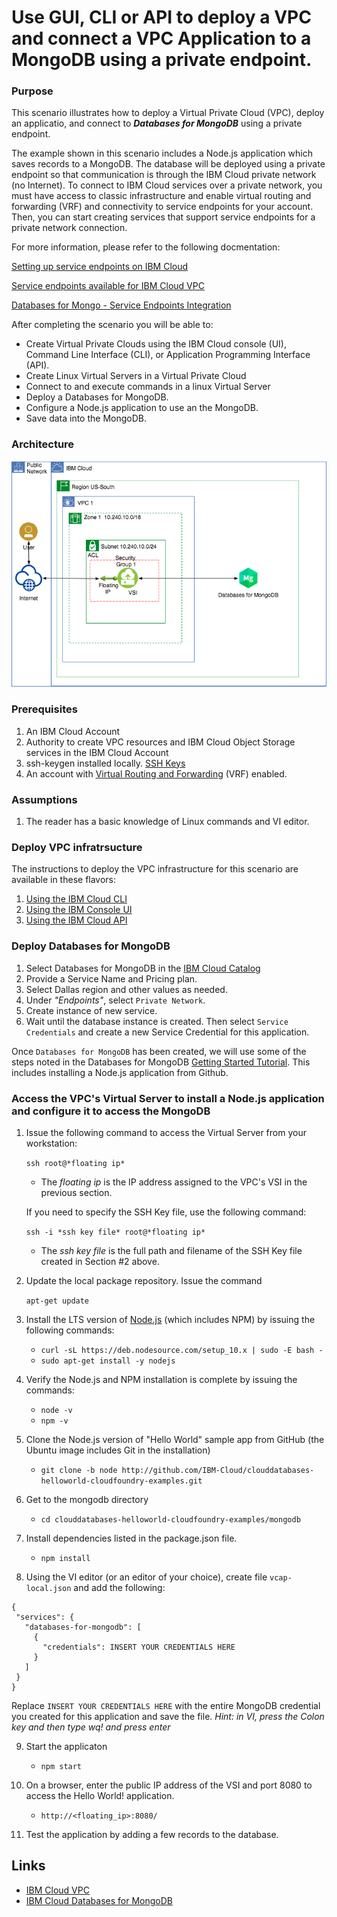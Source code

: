 # Use GUI, CLI or API to deploy a VPC and connect a VPC Application to a MongoDB using a private endpoint.

### Purpose
This scenario illustrates how to deploy a Virtual Private Cloud (VPC), deploy an applicatio, and connect to __*Databases for MongoDB*__ using a private endpoint.

The example shown in this scenario includes a Node.js application which saves records to a MongoDB. The database will be deployed using a private endpoint so that communication is through the IBM Cloud private network (no Internet). To connect to IBM Cloud services over a private network, you must have access to classic infrastructure and enable virtual routing and forwarding (VRF) and connectivity to service endpoints for your account. Then, you can start creating services that support service endpoints for a private network connection.

For more information, please refer to the following docmentation:

[Setting up service endpoints on IBM Cloud](https://cloud.ibm.com/docs/resources?topic=resources-private-network-endpoints)

[Service endpoints available for IBM Cloud VPC](https://cloud.ibm.com/docs/vpc-on-classic?topic=vpc-on-classic-service-endpoints-available-for-ibm-cloud-vpc)

[Databases for Mongo - Service Endpoints Integration](https://cloud.ibm.com/docs/services/databases-for-mongodb?topic=cloud-databases-service-endpoints)

After completing the scenario you will be able to:
- Create Virtual Private Clouds using the IBM Cloud console (UI), Command Line Interface (CLI), or Application Programming Interface (API).
- Create Linux Virtual Servers in a Virtual Private Cloud
- Connect to and execute commands in a linux Virtual Server
- Deploy a Databases for MongoDB.
- Configure a Node.js application to use an the MongoDB.
- Save data into the MongoDB.

### Architecture
![Architecture Overview](vpc-app-icd.png)

### Prerequisites
1. An IBM Cloud Account
2. Authority to create VPC resources and IBM Cloud Object Storage services in the IBM Cloud Account
3. ssh-keygen installed locally. [SSH Keys](https://cloud.ibm.com/docs/vpc-on-classic-vsi?topic=vpc-on-classic-vsi-ssh-keys#ssh-keys)
4. An account with [Virtual Routing and Forwarding](https://cloud.ibm.com/docs/account?topic=account-vrf-service-endpoint#vrf) (VRF) enabled.

### Assumptions
1. The reader has a basic knowledge of Linux commands and VI editor.

### Deploy VPC infratrsucture
The instructions to deploy the VPC infrastructure for this scenario are available in these flavors:
1. [Using the IBM Cloud CLI](README-cli.md)
2. [Using the IBM Console UI](README-console.md)
3. [Using the IBM Cloud API](README-api.md)

### Deploy Databases for MongoDB

1. Select Databases for MongoDB in the [IBM Cloud Catalog](https://cloud.ibm.com/catalog/services/databases-for-mongodb)
2. Provide a Service Name and Pricing plan.
3. Select Dallas region and other values as needed.
3. Under *"Endpoints"*, select `Private Network`.
4. Create instance of new service.
5. Wait until the database instance is created. Then select `Service Credentials` and create a new Service Credential for this application.

Once `Databases for MongoDB` has been created, we will use some of the steps noted in the Databases for MongoDB [Getting Started Tutorial](https://cloud.ibm.com/docs/services/databases-for-mongodb?topic=databases-for-mongodb-getting-started). This includes installing a Node.js application from Github.

### Access the VPC's Virtual Server to install a Node.js application and configure it to access the MongoDB

1. Issue the following command to access the Virtual Server from your workstation: 
   
   `ssh root@*floating ip*`  
    - The *floating ip* is the IP address assigned to the VPC's VSI in the previous section.

   If you need to specify the SSH Key file, use the following command:

   `ssh -i *ssh key file* root@*floating ip*`
    - The *ssh key file* is the full path and filename of the SSH Key file created in Section #2 above.

2. Update the local package repository. Issue the command 

   `apt-get update`
3. Install the LTS version of [Node.js](https://nodejs.org/en/) (which includes NPM) by issuing the following commands:
    - `curl -sL https://deb.nodesource.com/setup_10.x | sudo -E bash -`
    - `sudo apt-get install -y nodejs`
4. Verify the Node.js and NPM installation is complete by issuing the commands:
    - `node -v`
    - `npm -v`

5. Clone the Node.js version of "Hello World" sample app from GitHub (the Ubuntu image includes Git in the installation)
    - `git clone -b node http://github.com/IBM-Cloud/clouddatabases-helloworld-cloudfoundry-examples.git`

6. Get to the mongodb directory
    - `cd clouddatabases-helloworld-cloudfoundry-examples/mongodb`

7. Install dependencies listed in the package.json file.
    - `npm install`

8. Using the VI editor (or an editor of your choice), create file `vcap-local.json` and add the following:
```
{
 "services": {
   "databases-for-mongodb": [
     {
       "credentials": INSERT YOUR CREDENTIALS HERE
     }
   ]
 }
}
```
Replace `INSERT YOUR CREDENTIALS HERE` with the entire MongoDB credential you created for this application and save the file.
   *Hint: in VI, press the Colon key and then type wq! and press enter*

9. Start the applicaton
    - `npm start`

10. On a browser, enter the public IP address of the VSI and port 8080 to access the Hello World! application.
    - `http://<floating_ip>:8080/`

11. Test the application by adding a few records to the database.
  
## Links
- [IBM Cloud VPC](https://cloud.ibm.com/docs/vpc-on-classic?topic=vpc-on-classic-getting-started)
- [IBM Cloud Databases for MongoDB](https://cloud.ibm.com/docs/services/databases-for-mongodb?topic=databases-for-mongodb-getting-started)
